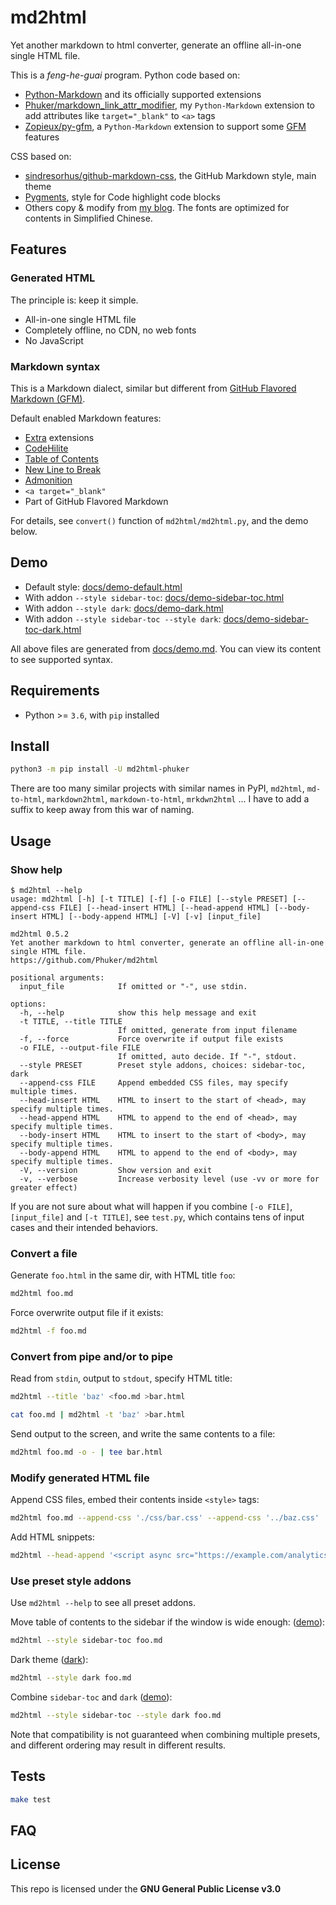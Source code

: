 # md2html

Yet another markdown to html converter, generate an offline all-in-one single HTML file.

This is a *feng-he-guai* program. Python code based on:

- [Python-Markdown](https://python-markdown.github.io/) and its officially supported extensions
- [Phuker/markdown_link_attr_modifier](https://github.com/Phuker/markdown_link_attr_modifier), my `Python-Markdown` extension to add attributes like `target="_blank"` to `<a>` tags
- [Zopieux/py-gfm](https://github.com/Zopieux/py-gfm), a `Python-Markdown` extension to support some [GFM](https://github.github.com/gfm/) features

CSS based on:

- [sindresorhus/github-markdown-css](https://github.com/sindresorhus/github-markdown-css), the GitHub Markdown style, main theme
- [Pygments](https://pygments.org/), style for Code highlight code blocks
- Others copy & modify from [my blog](https://phuker.github.io/). The fonts are optimized for contents in Simplified Chinese.

## Features

### Generated HTML

The principle is: keep it simple.

- All-in-one single HTML file
- Completely offline, no CDN, no web fonts
- No JavaScript

### Markdown syntax

This is a Markdown dialect, similar but different from [GitHub Flavored Markdown (GFM)](https://github.github.com/gfm/).

Default enabled Markdown features:

- [Extra](https://python-markdown.github.io/extensions/extra/) extensions
- [CodeHilite](https://python-markdown.github.io/extensions/code_hilite/)
- [Table of Contents](https://python-markdown.github.io/extensions/toc/)
- [New Line to Break](https://python-markdown.github.io/extensions/nl2br/)
- [Admonition](https://python-markdown.github.io/extensions/admonition/)
- `<a target="_blank"`
- Part of GitHub Flavored Markdown

For details, see `convert()` function of `md2html/md2html.py`, and the demo below.

## Demo

- Default style: [docs/demo-default.html](https://phuker.github.io/md2html/demo-default.html)
- With addon `--style sidebar-toc`: [docs/demo-sidebar-toc.html](https://phuker.github.io/md2html/demo-sidebar-toc.html)
- With addon `--style dark`: [docs/demo-dark.html](https://phuker.github.io/md2html/demo-dark.html)
- With addon `--style sidebar-toc --style dark`: [docs/demo-sidebar-toc-dark.html](https://phuker.github.io/md2html/demo-sidebar-toc-dark.html)

All above files are generated from [docs/demo.md](./docs/demo.md). You can view its content to see supported syntax.

## Requirements

- Python >= `3.6`, with `pip` installed

## Install

```bash
python3 -m pip install -U md2html-phuker
```

There are too many similar projects with similar names in PyPI, `md2html`, `md-to-html`, `markdown2html`, `markdown-to-html`, `mrkdwn2html` ... I have to add a suffix to keep away from this war of naming.

## Usage

### Show help

```console
$ md2html --help
usage: md2html [-h] [-t TITLE] [-f] [-o FILE] [--style PRESET] [--append-css FILE] [--head-insert HTML] [--head-append HTML] [--body-insert HTML] [--body-append HTML] [-V] [-v] [input_file]

md2html 0.5.2
Yet another markdown to html converter, generate an offline all-in-one single HTML file.
https://github.com/Phuker/md2html

positional arguments:
  input_file            If omitted or "-", use stdin.

options:
  -h, --help            show this help message and exit
  -t TITLE, --title TITLE
                        If omitted, generate from input filename
  -f, --force           Force overwrite if output file exists
  -o FILE, --output-file FILE
                        If omitted, auto decide. If "-", stdout.
  --style PRESET        Preset style addons, choices: sidebar-toc, dark
  --append-css FILE     Append embedded CSS files, may specify multiple times.
  --head-insert HTML    HTML to insert to the start of <head>, may specify multiple times.
  --head-append HTML    HTML to append to the end of <head>, may specify multiple times.
  --body-insert HTML    HTML to insert to the start of <body>, may specify multiple times.
  --body-append HTML    HTML to append to the end of <body>, may specify multiple times.
  -V, --version         Show version and exit
  -v, --verbose         Increase verbosity level (use -vv or more for greater effect)
```

If you are not sure about what will happen if you combine `[-o FILE]`, `[input_file]` and `[-t TITLE]`, see `test.py`, which contains tens of input cases and their intended behaviors.

### Convert a file

Generate `foo.html` in the same dir, with HTML title `foo`:

```bash
md2html foo.md
```

Force overwrite output file if it exists:

```bash
md2html -f foo.md
```

### Convert from pipe and/or to pipe

Read from `stdin`, output to `stdout`, specify HTML title:

```bash
md2html --title 'baz' <foo.md >bar.html

cat foo.md | md2html -t 'baz' >bar.html
```

Send output to the screen, and write the same contents to a file:

```bash
md2html foo.md -o - | tee bar.html
```

### Modify generated HTML file

Append CSS files, embed their contents inside `<style>` tags:

```bash
md2html foo.md --append-css './css/bar.css' --append-css '../baz.css'
```

Add HTML snippets:

```bash
md2html --head-append '<script async src="https://example.com/analytics.js"></script>' foo.md
```

### Use preset style addons

Use `md2html --help` to see all preset addons.

Move table of contents to the sidebar if the window is wide enough: ([demo](https://phuker.github.io/md2html/demo-sidebar-toc.html)):

```bash
md2html --style sidebar-toc foo.md
```

Dark theme ([dark](https://phuker.github.io/md2html/demo-dark.html)):

```bash
md2html --style dark foo.md
```

Combine `sidebar-toc` and `dark` ([demo](https://phuker.github.io/md2html/demo-sidebar-toc-dark.html)):

```bash
md2html --style sidebar-toc --style dark foo.md
```

Note that compatibility is not guaranteed when combining multiple presets, and different ordering may result in different results.

## Tests

```bash
make test
```

## FAQ

## License

This repo is licensed under the **GNU General Public License v3.0**
